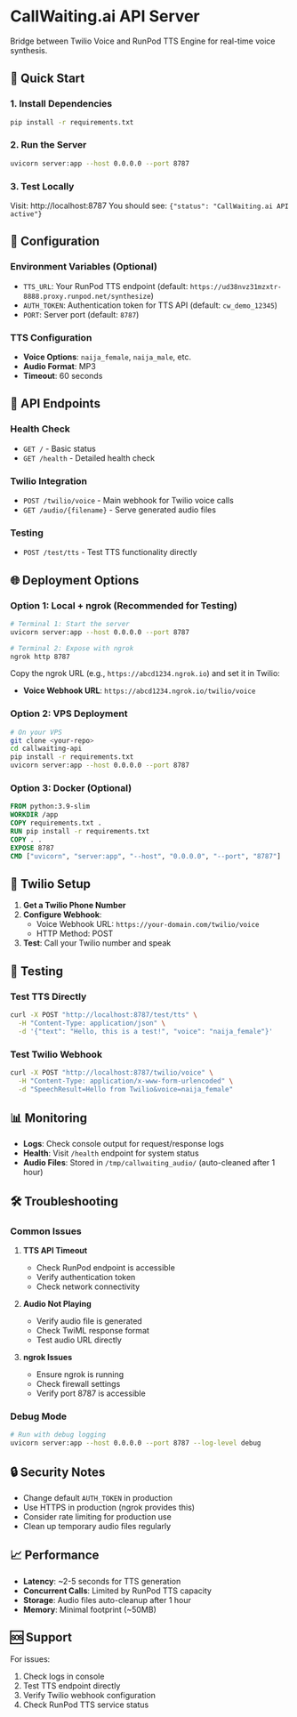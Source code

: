# CallWaiting.ai API Server

Bridge between Twilio Voice and RunPod TTS Engine for real-time voice synthesis.

## 🚀 Quick Start

### 1. Install Dependencies
```bash
pip install -r requirements.txt
```

### 2. Run the Server
```bash
uvicorn server:app --host 0.0.0.0 --port 8787
```

### 3. Test Locally
Visit: http://localhost:8787
You should see: `{"status": "CallWaiting.ai API active"}`

## 🔧 Configuration

### Environment Variables (Optional)
- `TTS_URL`: Your RunPod TTS endpoint (default: `https://ud38nvz31mzxtr-8888.proxy.runpod.net/synthesize`)
- `AUTH_TOKEN`: Authentication token for TTS API (default: `cw_demo_12345`)
- `PORT`: Server port (default: `8787`)

### TTS Configuration
- **Voice Options**: `naija_female`, `naija_male`, etc.
- **Audio Format**: MP3
- **Timeout**: 60 seconds

## 📡 API Endpoints

### Health Check
- `GET /` - Basic status
- `GET /health` - Detailed health check

### Twilio Integration
- `POST /twilio/voice` - Main webhook for Twilio voice calls
- `GET /audio/{filename}` - Serve generated audio files

### Testing
- `POST /test/tts` - Test TTS functionality directly

## 🌐 Deployment Options

### Option 1: Local + ngrok (Recommended for Testing)
```bash
# Terminal 1: Start the server
uvicorn server:app --host 0.0.0.0 --port 8787

# Terminal 2: Expose with ngrok
ngrok http 8787
```

Copy the ngrok URL (e.g., `https://abcd1234.ngrok.io`) and set it in Twilio:
- **Voice Webhook URL**: `https://abcd1234.ngrok.io/twilio/voice`

### Option 2: VPS Deployment
```bash
# On your VPS
git clone <your-repo>
cd callwaiting-api
pip install -r requirements.txt
uvicorn server:app --host 0.0.0.0 --port 8787
```

### Option 3: Docker (Optional)
```dockerfile
FROM python:3.9-slim
WORKDIR /app
COPY requirements.txt .
RUN pip install -r requirements.txt
COPY . .
EXPOSE 8787
CMD ["uvicorn", "server:app", "--host", "0.0.0.0", "--port", "8787"]
```

## 🔄 Twilio Setup

1. **Get a Twilio Phone Number**
2. **Configure Webhook**:
   - Voice Webhook URL: `https://your-domain.com/twilio/voice`
   - HTTP Method: POST
3. **Test**: Call your Twilio number and speak

## 🧪 Testing

### Test TTS Directly
```bash
curl -X POST "http://localhost:8787/test/tts" \
  -H "Content-Type: application/json" \
  -d '{"text": "Hello, this is a test!", "voice": "naija_female"}'
```

### Test Twilio Webhook
```bash
curl -X POST "http://localhost:8787/twilio/voice" \
  -H "Content-Type: application/x-www-form-urlencoded" \
  -d "SpeechResult=Hello from Twilio&voice=naija_female"
```

## 📊 Monitoring

- **Logs**: Check console output for request/response logs
- **Health**: Visit `/health` endpoint for system status
- **Audio Files**: Stored in `/tmp/callwaiting_audio/` (auto-cleaned after 1 hour)

## 🛠️ Troubleshooting

### Common Issues

1. **TTS API Timeout**
   - Check RunPod endpoint is accessible
   - Verify authentication token
   - Check network connectivity

2. **Audio Not Playing**
   - Verify audio file is generated
   - Check TwiML response format
   - Test audio URL directly

3. **ngrok Issues**
   - Ensure ngrok is running
   - Check firewall settings
   - Verify port 8787 is accessible

### Debug Mode
```bash
# Run with debug logging
uvicorn server:app --host 0.0.0.0 --port 8787 --log-level debug
```

## 🔒 Security Notes

- Change default `AUTH_TOKEN` in production
- Use HTTPS in production (ngrok provides this)
- Consider rate limiting for production use
- Clean up temporary audio files regularly

## 📈 Performance

- **Latency**: ~2-5 seconds for TTS generation
- **Concurrent Calls**: Limited by RunPod TTS capacity
- **Storage**: Audio files auto-cleanup after 1 hour
- **Memory**: Minimal footprint (~50MB)

## 🆘 Support

For issues:
1. Check logs in console
2. Test TTS endpoint directly
3. Verify Twilio webhook configuration
4. Check RunPod TTS service status
